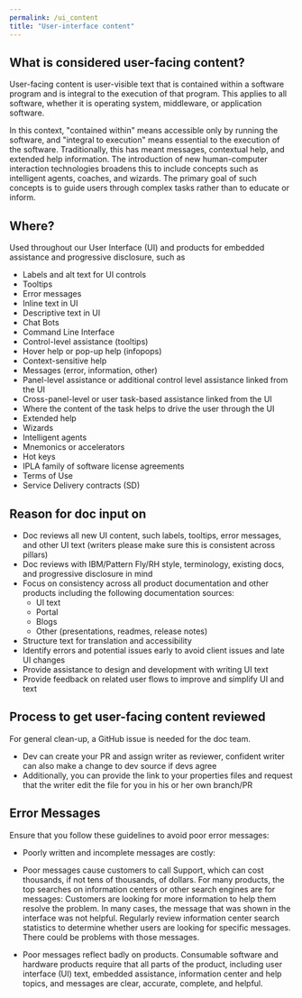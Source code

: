 ```yaml
---
permalink: /ui_content
title: "User-interface content"
---
```


## What is considered user-facing content? 

User-facing content is user-visible text that is contained within a software program and is integral to the execution of that program. This applies to all software, whether it is operating system, middleware, or application software.

In this context, "contained within" means accessible only by running the software, and "integral to execution" means essential to the execution of the software. Traditionally, this has meant messages, contextual help, and extended help information. The introduction of new human-computer interaction technologies broadens this to include concepts such as intelligent agents, coaches, and wizards. The primary goal of such concepts is to guide users through complex tasks rather than to educate or inform.

## Where?

Used throughout our User Interface (UI) and products for embedded assistance and progressive disclosure, such as 

- Labels and alt text for UI controls
- Tooltips
- Error messages
- Inline text in UI
- Descriptive text in UI
- Chat Bots
- Command Line Interface
- Control-level assistance (tooltips)
- Hover help or pop-up help (infopops)
- Context-sensitive help
- Messages (error, information, other)
- Panel-level assistance or additional control level assistance linked from the UI
- Cross-panel-level or user task-based assistance linked from the UI
- Where the content of the task helps to drive the user through the UI
- Extended help
- Wizards
- Intelligent agents
- Mnemonics or accelerators
- Hot keys
- IPLA family of software license agreements
- Terms of Use
- Service Delivery contracts (SD)

## Reason for doc input on 

- Doc reviews all new UI content, such labels, tooltips, error messages, and other UI text (writers please make sure this is consistent across pillars)
- Doc reviews with IBM/Pattern Fly/RH style, terminology, existing docs, and progressive disclosure in mind
- Focus on consistency across all product documentation and other products including the following documentation sources:
  - UI text 
  - Portal
  - Blogs 
  - Other (presentations, readmes, release notes)
- Structure text for translation and accessibility
- Identify errors and potential issues early to avoid client issues and late UI changes
- Provide assistance to design and development with writing UI text
- Provide feedback on related user flows to improve and simplify UI and text

## Process to get user-facing content reviewed

For general clean-up, a GitHub issue is needed for the doc team.

- Dev can create your PR and assign writer as reviewer, confident writer can also make a change to dev source if devs agree
- Additionally, you can provide the link to your properties files and request that the writer edit the file for you in his or her own branch/PR

## Error Messages

Ensure that you follow these guidelines to avoid poor error messages: 

- Poorly written and incomplete messages are costly:

- Poor messages cause customers to call Support, which can cost thousands, if not tens of thousands, of dollars.
For many products, the top searches on information centers or other search engines are for messages: Customers are looking for more information to help them resolve the problem. In many cases, the message that was shown in the interface was not helpful.
Regularly review information center search statistics to determine whether users are looking for specific messages. There could be problems with those messages.

- Poor messages reflect badly on products. Consumable software and hardware products require that all parts of the product, including user interface (UI) text, embedded assistance, information center and help topics, and messages are clear, accurate, complete, and helpful.


